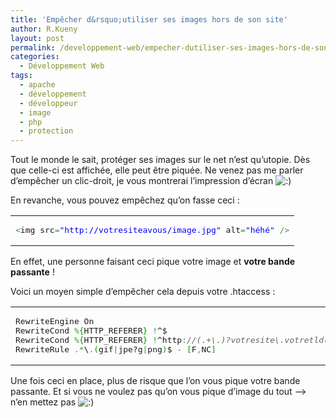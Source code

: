 ```yaml
---
title: 'Empêcher d&rsquo;utiliser ses images hors de son site'
author: R.Kueny
layout: post
permalink: /developpement-web/empecher-dutiliser-ses-images-hors-de-son-site
categories:
  - Développement Web
tags:
  - apache
  - développement
  - développeur
  - image
  - php
  - protection
---
```

Tout le monde le sait, protéger ses images sur le net n&rsquo;est qu&rsquo;utopie. Dès que celle-ci est affichée, elle peut être piquée. Ne venez pas me parler d&rsquo;empêcher un clic-droit, je vous montrerai l&rsquo;impression d&rsquo;écran <img src="http://rkueny.fr/wp-includes/images/smilies/icon_smile.gif" alt=":)" class="wp-smiley" />

En revanche, vous pouvez empêchez qu&rsquo;on fasse ceci :

<div class="wp_syntax">
  <table>
    <tr>
      <td class="code">
        <pre class="php" style="font-family:monospace;"><span style="color: #339933;">&lt;</span>img src<span style="color: #339933;">=</span><span style="color: #0000ff;">"http://votresiteavous/image.jpg"</span> alt<span style="color: #339933;">=</span><span style="color: #0000ff;">"héhé"</span> <span style="color: #339933;">/&gt;</span></pre>
      </td>
    </tr>
  </table>
</div>

En effet, une personne faisant ceci pique votre image et **votre bande passante** !

Voici un moyen simple d&rsquo;empêcher cela depuis votre .htaccess :

<div class="wp_syntax">
  <table>
    <tr>
      <td class="code">
        <pre class="php" style="font-family:monospace;">RewriteEngine On
RewriteCond <span style="color: #339933;">%</span><span style="color: #009900;">&#123;</span>HTTP_REFERER<span style="color: #009900;">&#125;</span> <span style="color: #339933;">!</span>^$
RewriteCond <span style="color: #339933;">%</span><span style="color: #009900;">&#123;</span>HTTP_REFERER<span style="color: #009900;">&#125;</span> <span style="color: #339933;">!</span>^http<span style="color: #339933;">:</span><span style="color: #666666; font-style: italic;">//(.+\.)?votresite\.votretld(/)?.*$ [NC]</span>
RewriteRule <span style="color: #339933;">.*</span>\<span style="color: #339933;">.</span><span style="color: #009900;">&#40;</span>gif<span style="color: #339933;">|</span>jpe?g<span style="color: #339933;">|</span>png<span style="color: #009900;">&#41;</span>$ <span style="color: #339933;">-</span> <span style="color: #009900;">&#91;</span>F<span style="color: #339933;">,</span>NC<span style="color: #009900;">&#93;</span></pre>
      </td>
    </tr>
  </table>
</div>

Une fois ceci en place, plus de risque que l&rsquo;on vous pique votre bande passante. Et si vous ne voulez pas qu&rsquo;on vous pique d&rsquo;image du tout &#8212;> n&rsquo;en mettez pas <img src="http://rkueny.fr/wp-includes/images/smilies/icon_smile.gif" alt=":)" class="wp-smiley" />